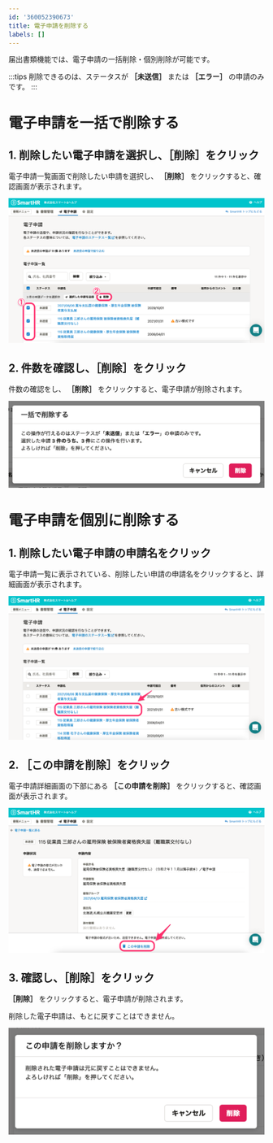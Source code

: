 ```yaml
---
id: '360052390673'
title: 電子申請を削除する
labels: []
---
```

届出書類機能では、電子申請の一括削除・個別削除が可能です。

:::tips
削除できるのは、ステータスが **［未送信］** または **［エラー］** の申請のみです。
:::

# 電子申請を一括で削除する

## 1\. 削除したい電子申請を選択し、［削除］をクリック

電子申請一覧画面で削除したい申請を選択し、 **［削除］** をクリックすると、確認画面が表示されます。

![](./__________2021-10-06_14_55_41.png)

## 2\. 件数を確認し、［削除］をクリック

件数の確認をし、 **［削除］** をクリックすると、電子申請が削除されます。

![](./__________2021-10-06_14_59_46.png)

# 電子申請を個別に削除する　

## 1\. 削除したい電子申請の申請名をクリック

電子申請一覧に表示されている、削除したい申請の申請名をクリックすると、詳細画面が表示されます。

![](./__________2021-10-06_15_01_18.png)

## 2\. ［この申請を削除］をクリック

電子申請詳細画面の下部にある **［この申請を削除］** をクリックすると、確認画面が表示されます。

![](./__________2021-10-06_15_02_40.png)

## 3\. 確認し、［削除］をクリック

 **［削除］** をクリックすると、電子申請が削除されます。

削除した電子申請は、もとに戻すことはできません。

![](./__________2021-10-06_15_04_28.png)
